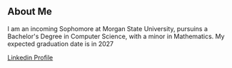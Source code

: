 ## About Me
I am an incoming Sophomore at Morgan State University, pursuins a Bachelor's Degree in Computer Science, with a minor in Mathematics. My expected graduation date is in 2027

[Linkedin Profile](https://www.linkedin.com/in/victoria-spriggs-146857225/)

